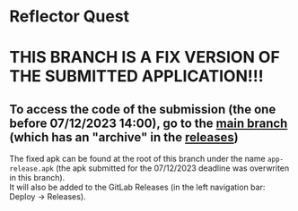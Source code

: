# Reflector Quest

# THIS BRANCH IS A FIX VERSION OF THE SUBMITTED APPLICATION!!!
## To access the code of the submission (the one before 07/12/2023 14:00), go to the [main branch](https://gitlab.uliege.be/Cle.Smagghe/mirrors/-/tree/main) (which has an "archive" in the [releases](https://gitlab.uliege.be/Cle.Smagghe/mirrors/-/releases/release))

The fixed apk can be found at the root of this branch under the name `app-release.apk` (the apk submitted for the 07/12/2023 deadline was overwriten in this branch).\
It will also be added to the GitLab Releases (in the left navigation bar: Deploy → Releases).
